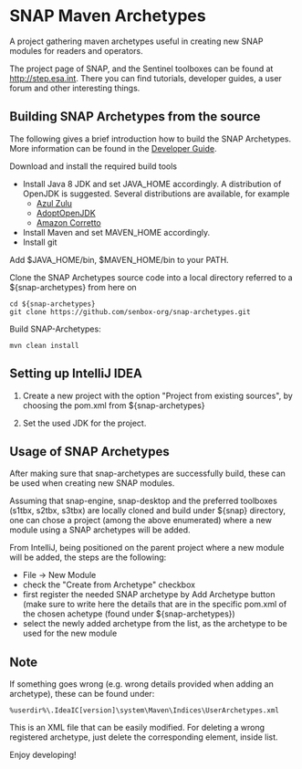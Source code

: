 SNAP Maven Archetypes
==========================

A project gathering maven archetypes useful in creating new SNAP modules for readers and operators.

The project page of SNAP, and the Sentinel toolboxes can be found at http://step.esa.int.
There you can find tutorials, developer guides, a user forum and other interesting things.


Building SNAP Archetypes from the source
------------------------------

The following gives a brief introduction how to build the SNAP Archetypes.
More information can be found in the [Developer Guide](https://senbox.atlassian.net/wiki/display/SNAP/Developer+Guide).


Download and install the required build tools

* Install Java 8 JDK and set JAVA_HOME accordingly. A distribution of OpenJDK is suggested. 
Several distributions are available, for example
  * [Azul Zulu](https://www.azul.com/downloads/zulu-community)  
  * [AdoptOpenJDK](https://adoptopenjdk.net)   
  * [Amazon Corretto](https://aws.amazon.com/de/corretto)	  
* Install Maven and set MAVEN_HOME accordingly. 
* Install git

Add $JAVA_HOME/bin, $MAVEN_HOME/bin to your PATH.

Clone the SNAP Archetypes source code into a local directory referred to a ${snap-archetypes} from here on

    cd ${snap-archetypes}
    git clone https://github.com/senbox-org/snap-archetypes.git
    
Build SNAP-Archetypes:

    mvn clean install


Setting up IntelliJ IDEA
------------------------

1. Create a new project with the option "Project from existing sources", by choosing the pom.xml from ${snap-archetypes}

2. Set the used JDK for the project.


Usage of SNAP Archetypes
------------------------
After making sure that snap-archetypes are successfully build, these can be used when creating new SNAP modules.

Assuming that snap-engine, snap-desktop and the preferred toolboxes (s1tbx, s2tbx, s3tbx) are locally cloned and build under ${snap} directory,
one can chose a project (among the above enumerated) where a new module using a SNAP archetypes will be added.

From IntelliJ, being positioned on the parent project where a new module will be added, the steps are the following:
- File -> New Module
- check the "Create from Archetype" checkbox
- first register the needed SNAP archetype by Add Archetype button (make sure to write here the details that are in the specific pom.xml of the chosen achetype (found under ${snap-archetypes})
- select the newly added archetype from the list, as the archetype to be used for the new module

Note
----
If something goes wrong (e.g. wrong details provided when adding an archetype), these can be found under:

    %userdir%\.IdeaIC[version]\system\Maven\Indices\UserArchetypes.xml

This is an XML file that can be easily modified. For deleting a wrong registered archetype, just delete the corresponding <archetype> element, inside <archetypes> list.

Enjoy developing!



